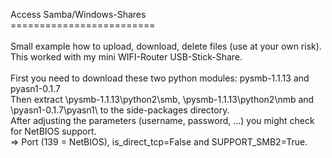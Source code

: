 Access Samba/Windows-Shares<br/>
=========================<br/>
<br/>
Small example how to upload, download, delete files (use at your own risk). This worked with my mini WIFI-Router USB-Stick-Share.<br/>
<br/>
First you need to download these two python modules: pysmb-1.1.13 and pyasn1-0.1.7<br/>
Then extract \pysmb-1.1.13\python2\smb, \pysmb-1.1.13\python2\nmb and \pyasn1-0.1.7\pyasn1\ to the side-packages directory.<br/>
After adjusting the parameters (username, password, ...) you might check for NetBIOS support.<br/>
=> Port (139 = NetBIOS), is_direct_tcp=False and SUPPORT_SMB2=True.<br/>
